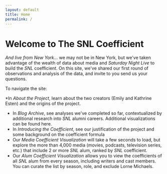 ```yaml
---
layout: default
title: Home
permalink: /
---
```


# Welcome to The SNL Coefficient


*And live from New York*... we may not be in New York, but we've taken advantage of the wealth of data about media and *Saturday Night Live* to build the *SNL* coefficient. On this site, we've shared our first round of observations and analysis of the data, and invite to you send us your questions. 

To navigate the site:

*In *About the Project*, learn about the two creators (Emily and Kathrine Esten) and the origins of the project.
* In *Blog Archive*, see analyses we've completed so far, contextualized by additional research into *SNL* alumni careers. Additional visualizations can be found here.
* In *Introducing the Coefficient*, see our justification of the project and some background on the coefficient formula
* Our *Media Coefficient Visualization* will take a few seconds to load, but explore the more than 4,000 media (movies, podcasts, television series, etc.) that include 2 or more *SNL* alum, ranked by *SNL* coefficient. 
* Our *Alum Coefficient Visualization* allows you to view the coefficients of all *SNL* alum from every season, including writers and cast members. You can curate the list by season, role, and exclude Lorne Michaels.

